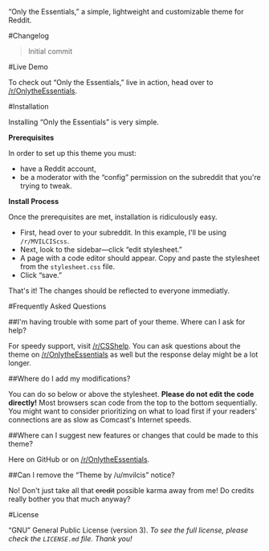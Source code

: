 “Only the Essentials,” a simple, lightweight and customizable theme for Reddit.

#Changelog

> Initial commit

#Live Demo

To check out “Only the Essentials,” live in action, head over to [/r/OnlytheEssentials](https://reddit.com/r/OnlytheEssentials).

#Installation

Installing “Only the Essentials” is very simple.

**Prerequisites**

In order to set up this theme you must:

* have a Reddit account,
* be a moderator with the “config” permission on the subreddit that you're trying to tweak.

**Install Process**

Once the prerequisites are met, installation is ridiculously easy.

* First, head over to your subreddit. In this example, I'll be using ``/r/MVILCIScss``.
* Next, look to the sidebar—click “edit stylesheet.”
* A page with a code editor should appear. Copy and paste the stylesheet from the ``stylesheet.css`` file.
* Click “save.”

That's it! The changes should be reflected to everyone immediatly.

#Frequently Asked Questions

##I'm having trouble with some part of your theme. Where can I ask for help?

For speedy support, visit [/r/CSShelp](https://reddit.com/r/CSShelp). You can ask questions about the theme on [/r/OnlytheEssentials](https://reddit.com/r/onlytheessentials) as well but the response delay might be a lot longer.

##Where do I add my modifications?

You can do so below or above the stylesheet. **Please do not edit the code directly!** Most browsers scan code from the top to the bottom sequentially. You might want to consider prioritizing on what to load first if your readers' connections are as slow as Comcast's Internet speeds.

##Where can I suggest new features or changes that could be made to this theme?

Here on GitHub or on [/r/OnlytheEssentials](https://reddit.com/r/onlytheessentials).

##Can I remove the “Theme by /u/mvilcis” notice?

No! Don't just take all that ~~credit~~ possible karma away from me! Do credits really bother you that much anyway?

#License

“GNU” General Public License (version 3). *To see the full license, please check the ``LICENSE.md`` file. Thank you!*
